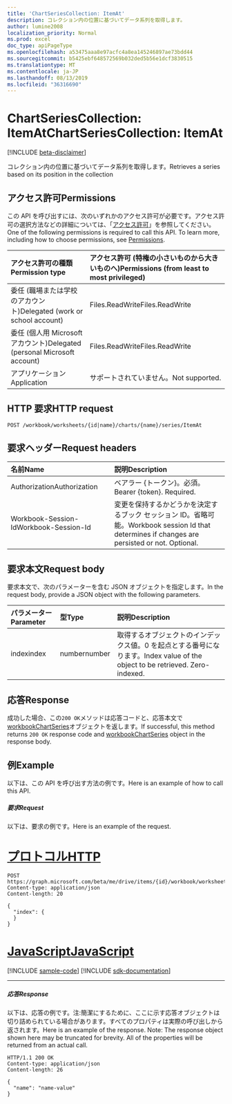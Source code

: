 ```yaml
---
title: 'ChartSeriesCollection: ItemAt'
description: コレクション内の位置に基づいてデータ系列を取得します。
author: lumine2008
localization_priority: Normal
ms.prod: excel
doc_type: apiPageType
ms.openlocfilehash: a53475aaa8e97acfc4a8ea145246897ae73bdd44
ms.sourcegitcommit: b5425ebf648572569b032ded5b56e1dcf3830515
ms.translationtype: MT
ms.contentlocale: ja-JP
ms.lasthandoff: 08/13/2019
ms.locfileid: "36316690"
---
```

# <a name="chartseriescollection-itemat"></a><span data-ttu-id="beb6d-103">ChartSeriesCollection: ItemAt</span><span class="sxs-lookup"><span data-stu-id="beb6d-103">ChartSeriesCollection: ItemAt</span></span>

[!INCLUDE [beta-disclaimer](../../includes/beta-disclaimer.md)]

<span data-ttu-id="beb6d-104">コレクション内の位置に基づいてデータ系列を取得します。</span><span class="sxs-lookup"><span data-stu-id="beb6d-104">Retrieves a series based on its position in the collection</span></span>
## <a name="permissions"></a><span data-ttu-id="beb6d-105">アクセス許可</span><span class="sxs-lookup"><span data-stu-id="beb6d-105">Permissions</span></span>
<span data-ttu-id="beb6d-p101">この API を呼び出すには、次のいずれかのアクセス許可が必要です。アクセス許可の選択方法などの詳細については、「[アクセス許可](/graph/permissions-reference)」を参照してください。</span><span class="sxs-lookup"><span data-stu-id="beb6d-p101">One of the following permissions is required to call this API. To learn more, including how to choose permissions, see [Permissions](/graph/permissions-reference).</span></span>

|<span data-ttu-id="beb6d-108">アクセス許可の種類</span><span class="sxs-lookup"><span data-stu-id="beb6d-108">Permission type</span></span>      | <span data-ttu-id="beb6d-109">アクセス許可 (特権の小さいものから大きいものへ)</span><span class="sxs-lookup"><span data-stu-id="beb6d-109">Permissions (from least to most privileged)</span></span>              |
|:--------------------|:---------------------------------------------------------|
|<span data-ttu-id="beb6d-110">委任 (職場または学校のアカウント)</span><span class="sxs-lookup"><span data-stu-id="beb6d-110">Delegated (work or school account)</span></span> | <span data-ttu-id="beb6d-111">Files.ReadWrite</span><span class="sxs-lookup"><span data-stu-id="beb6d-111">Files.ReadWrite</span></span>    |
|<span data-ttu-id="beb6d-112">委任 (個人用 Microsoft アカウント)</span><span class="sxs-lookup"><span data-stu-id="beb6d-112">Delegated (personal Microsoft account)</span></span> | <span data-ttu-id="beb6d-113">Files.ReadWrite</span><span class="sxs-lookup"><span data-stu-id="beb6d-113">Files.ReadWrite</span></span>    |
|<span data-ttu-id="beb6d-114">アプリケーション</span><span class="sxs-lookup"><span data-stu-id="beb6d-114">Application</span></span> | <span data-ttu-id="beb6d-115">サポートされていません。</span><span class="sxs-lookup"><span data-stu-id="beb6d-115">Not supported.</span></span> |

## <a name="http-request"></a><span data-ttu-id="beb6d-116">HTTP 要求</span><span class="sxs-lookup"><span data-stu-id="beb6d-116">HTTP request</span></span>
<!-- { "blockType": "ignored" } -->
```http
POST /workbook/worksheets/{id|name}/charts/{name}/series/ItemAt

```
## <a name="request-headers"></a><span data-ttu-id="beb6d-117">要求ヘッダー</span><span class="sxs-lookup"><span data-stu-id="beb6d-117">Request headers</span></span>
| <span data-ttu-id="beb6d-118">名前</span><span class="sxs-lookup"><span data-stu-id="beb6d-118">Name</span></span>       | <span data-ttu-id="beb6d-119">説明</span><span class="sxs-lookup"><span data-stu-id="beb6d-119">Description</span></span>|
|:---------------|:----------|
| <span data-ttu-id="beb6d-120">Authorization</span><span class="sxs-lookup"><span data-stu-id="beb6d-120">Authorization</span></span>  | <span data-ttu-id="beb6d-p102">ベアラー {トークン}。必須。</span><span class="sxs-lookup"><span data-stu-id="beb6d-p102">Bearer {token}. Required.</span></span> |
| <span data-ttu-id="beb6d-123">Workbook-Session-Id</span><span class="sxs-lookup"><span data-stu-id="beb6d-123">Workbook-Session-Id</span></span>  | <span data-ttu-id="beb6d-p103">変更を保持するかどうかを決定するブック セッション ID。省略可能。</span><span class="sxs-lookup"><span data-stu-id="beb6d-p103">Workbook session Id that determines if changes are persisted or not. Optional.</span></span>|

## <a name="request-body"></a><span data-ttu-id="beb6d-126">要求本文</span><span class="sxs-lookup"><span data-stu-id="beb6d-126">Request body</span></span>
<span data-ttu-id="beb6d-127">要求本文で、次のパラメーターを含む JSON オブジェクトを指定します。</span><span class="sxs-lookup"><span data-stu-id="beb6d-127">In the request body, provide a JSON object with the following parameters.</span></span>

| <span data-ttu-id="beb6d-128">パラメーター</span><span class="sxs-lookup"><span data-stu-id="beb6d-128">Parameter</span></span>    | <span data-ttu-id="beb6d-129">型</span><span class="sxs-lookup"><span data-stu-id="beb6d-129">Type</span></span>   |<span data-ttu-id="beb6d-130">説明</span><span class="sxs-lookup"><span data-stu-id="beb6d-130">Description</span></span>|
|:---------------|:--------|:----------|
|<span data-ttu-id="beb6d-131">index</span><span class="sxs-lookup"><span data-stu-id="beb6d-131">index</span></span>|<span data-ttu-id="beb6d-132">number</span><span class="sxs-lookup"><span data-stu-id="beb6d-132">number</span></span>|<span data-ttu-id="beb6d-p104">取得するオブジェクトのインデックス値。0 を起点とする番号になります。</span><span class="sxs-lookup"><span data-stu-id="beb6d-p104">Index value of the object to be retrieved. Zero-indexed.</span></span>|

## <a name="response"></a><span data-ttu-id="beb6d-135">応答</span><span class="sxs-lookup"><span data-stu-id="beb6d-135">Response</span></span>

<span data-ttu-id="beb6d-136">成功した場合、この`200 OK`メソッドは応答コードと、応答本文で[workbookChartSeries](../resources/workbookchartseries.md)オブジェクトを返します。</span><span class="sxs-lookup"><span data-stu-id="beb6d-136">If successful, this method returns `200 OK` response code and [workbookChartSeries](../resources/workbookchartseries.md) object in the response body.</span></span>

## <a name="example"></a><span data-ttu-id="beb6d-137">例</span><span class="sxs-lookup"><span data-stu-id="beb6d-137">Example</span></span>
<span data-ttu-id="beb6d-138">以下は、この API を呼び出す方法の例です。</span><span class="sxs-lookup"><span data-stu-id="beb6d-138">Here is an example of how to call this API.</span></span>
##### <a name="request"></a><span data-ttu-id="beb6d-139">要求</span><span class="sxs-lookup"><span data-stu-id="beb6d-139">Request</span></span>
<span data-ttu-id="beb6d-140">以下は、要求の例です。</span><span class="sxs-lookup"><span data-stu-id="beb6d-140">Here is an example of the request.</span></span>

# <a name="httptabhttp"></a>[<span data-ttu-id="beb6d-141">プロトコル</span><span class="sxs-lookup"><span data-stu-id="beb6d-141">HTTP</span></span>](#tab/http)
<!-- {
  "blockType": "request",
  "name": "chartseriescollection_itemat"
}-->
```http
POST https://graph.microsoft.com/beta/me/drive/items/{id}/workbook/worksheets/{id|name}/charts/{name}/series/ItemAt
Content-type: application/json
Content-length: 20

{
  "index": {
  }
}
```
# <a name="javascripttabjavascript"></a>[<span data-ttu-id="beb6d-142">JavaScript</span><span class="sxs-lookup"><span data-stu-id="beb6d-142">JavaScript</span></span>](#tab/javascript)
[!INCLUDE [sample-code](../includes/snippets/javascript/chartseriescollection-itemat-javascript-snippets.md)]
[!INCLUDE [sdk-documentation](../includes/snippets/snippets-sdk-documentation-link.md)]

---


##### <a name="response"></a><span data-ttu-id="beb6d-143">応答</span><span class="sxs-lookup"><span data-stu-id="beb6d-143">Response</span></span>
<span data-ttu-id="beb6d-p105">以下は、応答の例です。注:簡潔にするために、ここに示す応答オブジェクトは切り詰められている場合があります。すべてのプロパティは実際の呼び出しから返されます。</span><span class="sxs-lookup"><span data-stu-id="beb6d-p105">Here is an example of the response. Note: The response object shown here may be truncated for brevity. All of the properties will be returned from an actual call.</span></span>
<!-- {
  "blockType": "response",
  "truncated": true,
  "@odata.type": "microsoft.graph.workbookChartSeries"
} -->
```http
HTTP/1.1 200 OK
Content-type: application/json
Content-length: 26

{
  "name": "name-value"
}
```

<!-- uuid: 8fcb5dbc-d5aa-4681-8e31-b001d5168d79
2015-10-25 14:57:30 UTC -->
<!--
{
  "type": "#page.annotation",
  "description": "ChartSeriesCollection: ItemAt",
  "keywords": "",
  "section": "documentation",
  "tocPath": "",
  "suppressions": [
  ]
}
-->
